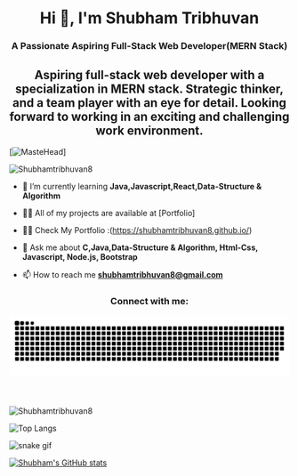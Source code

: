 <h1 align="center">Hi 👋, I'm Shubham Tribhuvan</h1>
<h3 align="center">A Passionate Aspiring Full-Stack Web Developer(MERN Stack)</h3>
<h3><h2 align="center">Aspiring full-stack web developer with a specialization in MERN stack. Strategic thinker, and a team player with an eye for detail. Looking forward to working in an exciting and challenging work environment.</h2></h3>

[![MasteHead](https://camo.githubusercontent.com/2dcf1a73f7dcb84e53882d821de7b61d4362388b92e1f9d974563c489abeb342/68747470733a2f2f6d69726f2e6d656469756d2e636f6d2f6d61782f3730302f302a4647443642557a7a5a7331564a4c75592e676966)]
<p align="left"> <img src="https://komarev.com/ghpvc/?username=Shubhamtribhuvan8&label=Profile%20views&color=0e75b6&style=flat" alt="Shubhamtribhuvan8" /> </p>

- 🌱 I’m currently learning **Java,Javascript,React,Data-Structure & Algorithm**
   
- 👨‍💻 All of my projects are available at [Portfolio]

- 👨‍💻 Check  My Portfolio :(https://shubhamtribhuvan8.github.io/)

- 💬 Ask me about **C,Java,Data-Structure & Algorithm, Html-Css, Javascript, Node.js, Bootstrap**

- 📫 How to reach me **shubhamtribhuvan8@gmail.com**

<div align="center" style="text-align:center">
<h3 align="center">Connect with me:</h3>
<a>
  


<div align="center">
  <img  src="https://github.com/1999AZZAR/1999AZZAR/blob/main/resources/img/grid-snake.svg"
       alt="snake" /></a>
</div>   
</div>
<br/>
<br/>


<p><img align="center" src="https://github-readme-streak-stats.herokuapp.com/?user=Shubhamtribhuvan8&&theme=tokyonight" alt="Shubhamtribhuvan8" /></p>

![Top Langs](https://github-readme-stats.vercel.app/api/top-langs/?username=Shubhamtribhuvan8&theme=tokyonight)

![snake gif](https://github.com/Shubhamtribhuvan8/Shubhamtribhuvan8/blob/output/github-contribution-grid-snake.gif)


[![Shubham's GitHub stats](https://github-readme-stats.vercel.app/api?username=Shubhamtribhuvan8)](https://github.com/Shubhamtribhuvan8/github-readme-stats)

